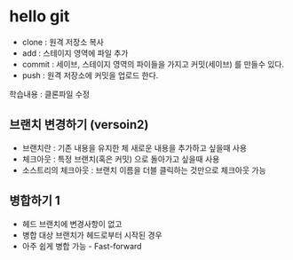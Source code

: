 # hello git

- clone : 원격 저장소 복사
- add : 스테이지 영역에 파일 추가
- commit : 세이브, 스테이지 영역의 파이들을 가지고 커밋(세이브)
           를 만들수 있다.
- push : 원격 저장소에 커밋을 업로드 한다. 

학습내용 : 클론파일 수정

 
## 브랜치 변경하기 (versoin2)

- 브랜치란 : 기존 내용을 유지한 체 새로운 내용을 추가하고 싶을때 사용
- 체크아웃 : 특정 브랜치(혹은 커밋) 으로 돌아가고 싶을때 사용
- 소스트리의 체크아웃 : 브랜치 이름을 더블 클릭하는
                        것만으로 체크아웃 가능



## 병합하기 1

- 헤드 브랜치에 변경사항이 없고
- 병합 대상 브랜치가 헤드로부터 시작된 경우
- 아주 쉽게 병합 가능 - Fast-forward
